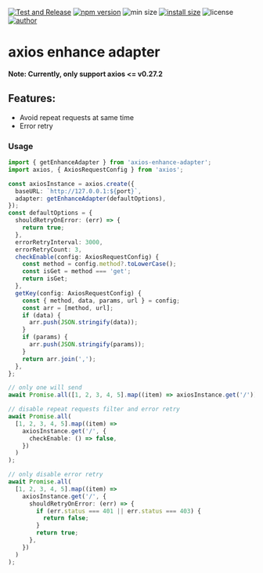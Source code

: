 [![Test and Release](https://github.com/suhaotian/axios-enhance-adapter/actions/workflows/test-release.yml/badge.svg)](https://github.com/suhaotian/axios-enhance-adapter/actions/workflows/test-release.yml)
[![npm version](https://badgen.net/npm/v/axios-enhance-adapter?color=green)](https://www.npmjs.com/package/axios-enhance-adapter)
![min size](https://badgen.net/bundlephobia/min/axios-enhance-adapter?color=green)
[![install size](https://packagephobia.com/badge?p=axios-enhance-adapter@latest)](https://packagephobia.com/result?p=axios-enhance-adapter@latest)
![license](https://badgen.net/npm/license/axios-enhance-adapter?color=green)
[![author](https://badgen.net/badge/icon/Made%20by%20suhaotian?icon=github&label&color=black&labelColor=black)](https://github.com/suhaotian)

# axios enhance adapter

**Note: Currently, only support axios <= v0.27.2**

## Features:

- Avoid repeat requests at same time
- Error retry

### Usage

```ts
import { getEnhanceAdapter } from 'axios-enhance-adapter';
import axios, { AxiosRequestConfig } from 'axios';

const axiosInstance = axios.create({
  baseURL: `http://127.0.0.1:${port}`,
  adapter: getEnhanceAdapter(defaultOptions),
});
const defaultOptions = {
  shouldRetryOnError: (err) => {
    return true;
  },
  errorRetryInterval: 3000,
  errorRetryCount: 3,
  checkEnable(config: AxiosRequestConfig) {
    const method = config.method?.toLowerCase();
    const isGet = method === 'get';
    return isGet;
  },
  getKey(config: AxiosRequestConfig) {
    const { method, data, params, url } = config;
    const arr = [method, url];
    if (data) {
      arr.push(JSON.stringify(data));
    }
    if (params) {
      arr.push(JSON.stringify(params));
    }
    return arr.join(',');
  },
};

// only one will send
await Promise.all([1, 2, 3, 4, 5].map((item) => axiosInstance.get('/')));

// disable repeat requests filter and error retry
await Promise.all(
  [1, 2, 3, 4, 5].map((item) =>
    axiosInstance.get('/', {
      checkEnable: () => false,
    })
  )
);

// only disable error retry
await Promise.all(
  [1, 2, 3, 4, 5].map((item) =>
    axiosInstance.get('/', {
      shouldRetryOnError: (err) => {
        if (err.status === 401 || err.status === 403) {
          return false;
        }
        return true;
      },
    })
  )
);
```

